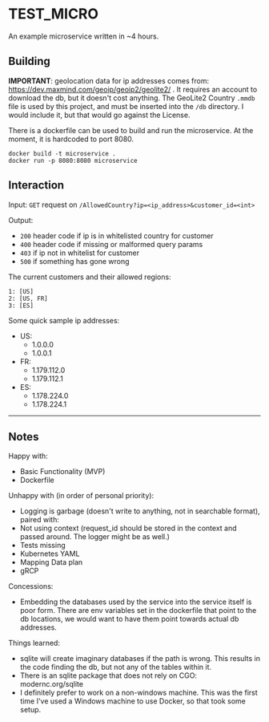 # TEST_MICRO
An example microservice written in ~4 hours.

## Building
**IMPORTANT**: geolocation data for ip addresses comes from: https://dev.maxmind.com/geoip/geoip2/geolite2/ .
It requires an account to download the db, but it doesn't cost anything.  The GeoLite2 Country `.mmdb` file is used by this project, and must be inserted into the `/db` directory.  I would include it, but that would go against the License.

There is a dockerfile can be used to build and run the microservice.  At the moment, it is hardcoded to port 8080.

```
docker build -t microservice .
docker run -p 8080:8080 microservice
```

## Interaction
Input: 
	`GET` request on `/AllowedCountry?ip=<ip_address>&customer_id=<int>`
 
Output: 
* `200` header code if ip is in whitelisted country for customer
* `400` header code if missing or malformed query params
* `403` if ip not in whitelist for customer
* `500` if something has gone wrong

The current customers and their allowed regions:
```
1: [US]
2: [US, FR]
3: [ES]
```

Some quick sample ip addresses:
* US:
  * 1.0.0.0
  * 1.0.0.1
* FR:
  * 1.179.112.0
  * 1.179.112.1
* ES:
  * 1.178.224.0
  * 1.178.224.1
---

## Notes

Happy with:
* Basic Functionality (MVP)
* Dockerfile

Unhappy with (in order of personal priority):
* Logging is garbage (doesn't write to anything, not in searchable format), paired with:
* Not using context (request_id should be stored in the context and passed around.  The logger might be as well.)
* Tests missing
* Kubernetes YAML
* Mapping Data plan
* gRCP

Concessions:
* Embedding the databases used by the service into the service itself is poor form.  There are env variables set in the dockerfile that point to the db locations, we would want to have them point towards actual db addresses.


Things learned:
* sqlite will create imaginary databases if the path is wrong.  This results in the code finding the db, but not any of the tables within it.
* There is an sqlite package that does not rely on CGO: modernc.org/sqlite
* I definitely prefer to work on a non-windows machine.  This was the first time I've used a Windows machine to use Docker, so that took some setup.

